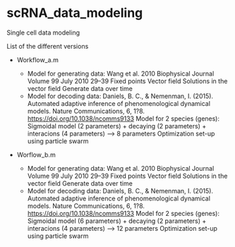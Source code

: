 # scRNA_data_modeling
Single cell data modeling

List of the different versions

- Workflow_a.m
    * Model for generating data: Wang et al. 2010 Biophysical Journal Volume 99 July 2010 29–39
    Fixed points
    Vector field
    Solutions in the vector field 
    Generate data over time 
    * Model for decoding data: Daniels, B. C., & Nemenman, I. (2015). Automated adaptive inference of phenomenological dynamical models. Nature Communications, 6, 1?8. https://doi.org/10.1038/ncomms9133
    Model for 2 species (genes): Sigmoidal model (2 parameters) + decaying (2 parameters) + interacions (4 parameters) --> 8 parameters
    Optimization set-up using particle swarm 
    
- Worflow_b.m
    * Model for generating data: Wang et al. 2010 Biophysical Journal Volume 99 July 2010 29–39
    Fixed points
    Vector field
    Solutions in the vector field 
    Generate data over time 
    * Model for decoding data: Daniels, B. C., & Nemenman, I. (2015). Automated adaptive inference of phenomenological dynamical models. Nature Communications, 6, 1?8. https://doi.org/10.1038/ncomms9133
    Model for 2 species (genes): Sigmoidal model (6 parameters) + decaying (2 parameters) + interacions (4 parameters) --> 12 parameters
    Optimization set-up using particle swarm 